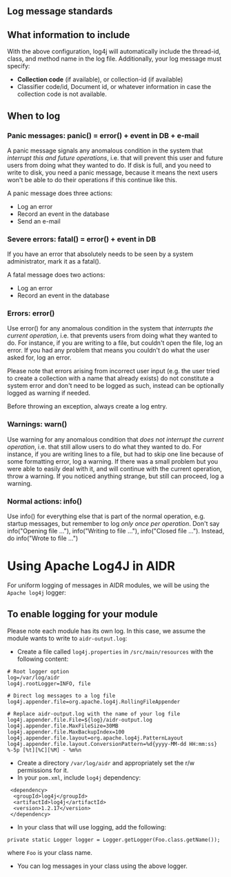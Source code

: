 ## Log message standards

## What information to include

With the above configuration, log4j will automatically include the thread-id, class, and method name in the log file. Additionally, your log message must specify:

* **Collection code** (if available), or collection-id (if available)
* Classifier code/id, Document id, or whatever information in case the collection code is not available.

## When to log

### Panic messages: panic() = error() + event in DB + e-mail

A panic message signals any anomalous condition in the system that _interrupt this and future operations_, i.e. that will prevent this user and future users from doing what they wanted to do. If disk is full, and you need to write to disk, you need a panic message, because it means the next users won't be able to do their operations if this continue like this. 

A panic message does three actions:

* Log an error
* Record an event in the database
* Send an e-mail

### Severe errors: fatal() = error() + event in DB

If you have an error that absolutely needs to be seen by a system administrator, mark it as a fatal().

A fatal message does two actions:

* Log an error
* Record an event in the database

### Errors: error()

Use error() for any anomalous condition in the system that _interrupts the current operation_, i.e. that prevents users from doing what they wanted to do. For instance, if you are writing to a file, but couldn't open the file, log an error. If you had any problem that means you couldn't do what the user asked for, log an error.

Please note that errors arising from incorrect user input (e.g. the user tried to create a collection with a name that already exists) do not constitute a system error and don't need to be logged as such, instead can be optionally logged as warning if needed.

Before throwing an exception, always create a log entry.

### Warnings: warn()

Use warning for any anomalous condition that _does not interrupt the current operation_, i.e. that still allow users to do what they wanted to do. For instance, if you are writing lines to a file, but had to skip one line because of some formatting error, log a warning. If there was a small problem but you were able to easily deal with it, and will continue with the current operation, throw a warning. If you noticed anything strange, but still can proceed, log a warning.

### Normal actions: info()

Use info() for everything else that is part of the normal operation, e.g. startup messages, but remember to log _only once per operation_. Don't say info("Opening file ..."), info("Writing to file ..."), info("Closed file ..."). Instead, do info("Wrote to file ...")

# Using Apache Log4J in AIDR

For uniform logging of messages in AIDR modules, we will be using the `Apache log4j` logger:

## To enable logging for your module

Please note each module has its own log. In this case, we assume the module wants to write to `aidr-output.log`:

* Create a file called `log4j.properties` in `/src/main/resources` with the following content:
```
# Root logger option
log=/var/log/aidr
log4j.rootLogger=INFO, file

# Direct log messages to a log file
log4j.appender.file=org.apache.log4j.RollingFileAppender

# Replace aidr-output.log with the name of your log file
log4j.appender.file.File=${log}/aidr-output.log
log4j.appender.file.MaxFileSize=30MB
log4j.appender.file.MaxBackupIndex=100
log4j.appender.file.layout=org.apache.log4j.PatternLayout
log4j.appender.file.layout.ConversionPattern=%d{yyyy-MM-dd HH:mm:ss} %-5p [%t][%C][%M] - %m%n
```

* Create a directory `/var/log/aidr` and appropriately set the r/w permissions for it. 
* In your `pom.xml`, include `log4j` dependency: 

```
 <dependency>
  <groupId>log4j</groupId>
  <artifactId>log4j</artifactId>
  <version>1.2.17</version>
 </dependency>
```
* In your class that will use logging, add the following:
```
private static Logger logger = Logger.getLogger(Foo.class.getName());
```
where `Foo` is your class name. 
* You can log messages in your class using the above logger.

